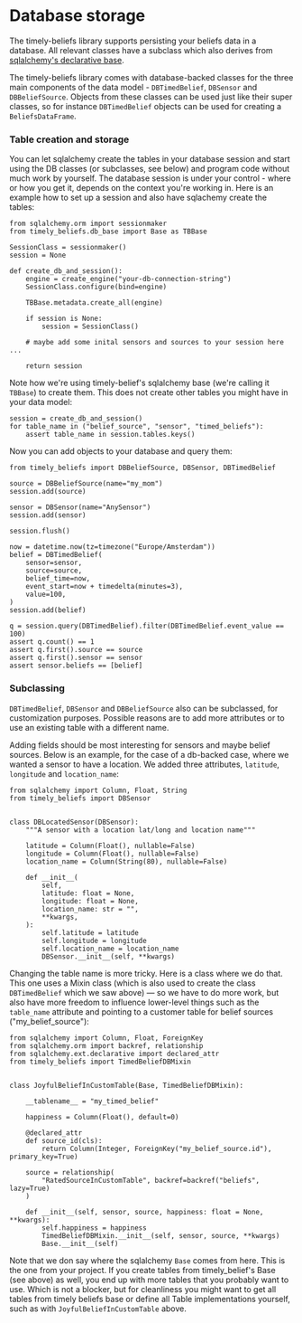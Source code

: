# Database storage

The timely-beliefs library supports persisting your beliefs data in a database.
All relevant classes have a subclass which also derives from [sqlalchemy's declarative base](https://docs.sqlalchemy.org/en/13/orm/extensions/declarative/index.html?highlight=declarative).

The timely-beliefs library comes with database-backed classes for the three main components of the data model - `DBTimedBelief`, `DBSensor` and `DBBeliefSource`.
Objects from these classes can be used just like their super classes, so for instance `DBTimedBelief` objects can be used for creating a `BeliefsDataFrame`.

### Table creation and storage

You can let sqlalchemy create the tables in your database session and start using the DB classes (or subclasses, see below) and program code without much work by yourself.
The database session is under your control - where or how you get it, depends on the context you're working in.
Here is an example how to set up a session and also have sqlachemy create the tables:

    from sqlalchemy.orm import sessionmaker
    from timely_beliefs.db_base import Base as TBBase

    SessionClass = sessionmaker()
    session = None

    def create_db_and_session():
        engine = create_engine("your-db-connection-string")
        SessionClass.configure(bind=engine)

        TBBase.metadata.create_all(engine)

        if session is None:
            session = SessionClass()

        # maybe add some inital sensors and sources to your session here ...

        return session

Note how we're using timely-belief's sqlalchemy base (we're calling it `TBBase`) to create them.
This does not create other tables you might have in your data model:

    session = create_db_and_session()
    for table_name in ("belief_source", "sensor", "timed_beliefs"):
        assert table_name in session.tables.keys()

Now you can add objects to your database and query them:

    from timely_beliefs import DBBeliefSource, DBSensor, DBTimedBelief

    source = DBBeliefSource(name="my_mom")
    session.add(source)

    sensor = DBSensor(name="AnySensor")
    session.add(sensor)

    session.flush()

    now = datetime.now(tz=timezone("Europe/Amsterdam"))
    belief = DBTimedBelief(
        sensor=sensor,
        source=source,
        belief_time=now,
        event_start=now + timedelta(minutes=3),
        value=100,
    )
    session.add(belief)

    q = session.query(DBTimedBelief).filter(DBTimedBelief.event_value == 100)
    assert q.count() == 1
    assert q.first().source == source
    assert q.first().sensor == sensor
    assert sensor.beliefs == [belief]



### Subclassing

`DBTimedBelief`, `DBSensor` and `DBBeliefSource` also can be subclassed, for customization purposes.
Possible reasons are to add more attributes or to use an existing table with a different name.

Adding fields should be most interesting for sensors and maybe belief sources.
Below is an example, for the case of a db-backed case, where we wanted a sensor to have a location.
We added three attributes, `latitude`, `longitude` and `location_name`:

    from sqlalchemy import Column, Float, String
    from timely_beliefs import DBSensor


    class DBLocatedSensor(DBSensor):
        """A sensor with a location lat/long and location name"""

        latitude = Column(Float(), nullable=False)
        longitude = Column(Float(), nullable=False)
        location_name = Column(String(80), nullable=False)

        def __init__(
            self,
            latitude: float = None,
            longitude: float = None,
            location_name: str = "",
            **kwargs,
        ):
            self.latitude = latitude
            self.longitude = longitude
            self.location_name = location_name
            DBSensor.__init__(self, **kwargs)

Changing the table name is more tricky. Here is a class where we do that.
This one uses a Mixin class (which is also used to create the class `DBTimedBelief` which we saw above) ― so we have to do more work, but also have more freedom to influence lower-level things such as the `table_name` attribute and pointing to a customer table for belief sources ("my_belief_source"):


    from sqlalchemy import Column, Float, ForeignKey
    from sqlalchemy.orm import backref, relationship
    from sqlalchemy.ext.declarative import declared_attr
    from timely_beliefs import TimedBeliefDBMixin


    class JoyfulBeliefInCustomTable(Base, TimedBeliefDBMixin):

        __tablename__ = "my_timed_belief"

        happiness = Column(Float(), default=0)

        @declared_attr
        def source_id(cls):
            return Column(Integer, ForeignKey("my_belief_source.id"), primary_key=True)

        source = relationship(
            "RatedSourceInCustomTable", backref=backref("beliefs", lazy=True)
        )

        def __init__(self, sensor, source, happiness: float = None, **kwargs):
            self.happiness = happiness
            TimedBeliefDBMixin.__init__(self, sensor, source, **kwargs)
            Base.__init__(self)


Note that we don say where the sqlalchemy `Base` comes from here. This is the one from your project.
If you create tables from timely_belief's Base (see above) as well, you end up with more tables that you probably want to use.
Which is not a blocker, but for cleanliness you might want to get all tables from timely beliefs base or define all Table implementations yourself, such as with `JoyfulBeliefInCustomTable` above.

